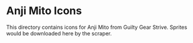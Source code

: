 # Anji Mito Icons

This directory contains icons for Anji Mito from Guilty Gear Strive.
Sprites would be downloaded here by the scraper.
